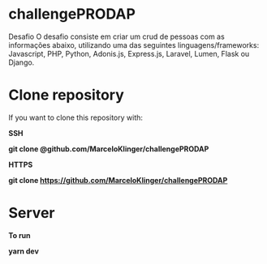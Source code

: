 # challengePRODAP

Desafio
O desafio consiste em criar um crud de pessoas com as informações abaixo, utilizando uma das seguintes linguagens/frameworks: Javascript, PHP, Python, Adonis.js, Express.js, Laravel, Lumen, Flask ou Django.


# Clone repository
If you want to clone this repository with:

**SSH**

**git clone @github.com/MarceloKlinger/challengePRODAP**

**HTTPS**

**git clone https://github.com/MarceloKlinger/challengePRODAP**

# Server 
**To run**

**yarn dev**

